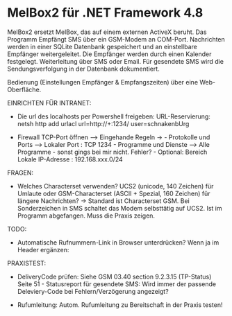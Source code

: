 ﻿# MelBox2 für .NET Framework 4.8

MelBox2 ersetzt MelBox, das auf einem externen ActiveX beruht.
Das Programm Empfängt SMS über ein GSM-Modem an COM-Port.
Nachrichten werden in einer SQLite Datenbank gespeichert und an einstellbare Empfänger weitergeleitet.
Die Empfänger werden durch einen Kalender festgelegt. Weiterleitung über SMS oder Email. 
Für gesendete SMS wird die Sendungsverfolgung in der Datenbank dokumentiert.

Bedienung (Einstellungen Empfänger & Empfangszeiten) über eine Web-Oberfläche.

EINRICHTEN FÜR INTRANET:
-	Die url des localhosts per Powershell freigeben:
	URL-Reservierung:
	netsh http add urlacl url=http://+:1234/ user=schnakenbUrg

-	Firewall TCP-Port öffnen --> Eingehande Regeln -> 
									- Protokolle und Ports	--> Lokaler Port : TCP 1234
									- Programme und Dienste --> Alle Programme - sonst gings bei mir nicht. Fehler?
									- Optional: Bereich Lokale IP-Adresse : 192.168.xxx.0/24

FRAGEN:
-	Welches Characterset verwenden? UCS2 (unicode, 140 Zeichen) für Umlaute oder GSM-Characterset (ASCII + Spezial, 160 Zeichen) für längere Nachrichten?
	-> Standard ist Characterset GSM. Bei Sonderzeichen in SMS schaltet das Modem selbsttätig auf UCS2. Ist im Programm abgefangen. Muss die Praxis zeigen.

TODO: 
-	Automatische Rufnummern-Link in Browser unterdrücken? 
		Wenn ja im Header ergänzen:
	    <meta name="format-detection" content="telephone=no">


PRAXISTEST:
-	DeliveryCode prüfen: Siehe GSM 03.40 section 9.2.3.15 (TP-Status) Seite 51
		- Statusreport für gesendete SMS: Wird immer der passende Deleviery-Code bei Fehlern/Verzögerung angezeigt?

-	Rufumleitung:	Autom. Rufumleitung zu Bereitschaft in der Praxis testen! 					
